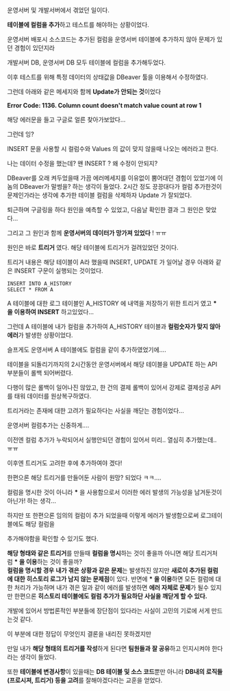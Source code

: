 


운영서버 및 개발서버에서 겪었던 일이다. 

**테이블에 컬럼을 추가**하고 테스트를 해야하는 상황이었다. 

운영서버 배포시 소스코드는 추가된 컬럼을 운영서버 테이블에 추가하지 않아 문제가 있던 경험이 있던지라

개발서버 DB, 운영서버 DB 모두 테이블에 컬럼을 추가해두었다.

이후 테스트를 위해 특정 데이터의 상태값을 DBeaver 툴을 이용해서 수정하였다.

그런데 아래와 같은 메세지와 함께 **Update가 안되는 것**이었다  
  
**Error Code: 1136. Column count doesn't match value count at row 1**

해당 에러문을 들고 구글로 얼른 찾아가보았다...

그런데 잉? 

INSERT 문을 사용할 시 컬럼수와 Values 의 값이 맞지 않을때 나오는 에러라고 한다.

나는 데이터 수정을 했는데? 왠 INSERT ? 왜 수정이 안되지? 

DBeaver를 오래 켜두었을때 가끔 에러메세지를 이유없이 뿜어대던 경험이 있었기에 이놈의 DBeaver가 말썽을? 하는 생각이 들었다. 2시간 정도 끙끙대다가 컬럼 추가한것이 문제인가라는 생각에 추가한 테이블 컬럼을 삭제하자 Update 가 잘되었다.

퇴근하며 구글링을 하다 원인을 예측할 수 있었고, 다음날 확인한 결과 그 원인은 맞았다...

그리고 그 원인과 함께 **운영서버의 데이터가 망가져 있었다** ! ㅠㅠ

원인은 바로 **트리거** 였다. 해당 테이블에 트리거가 걸려있었던 것이다.

트리거 내용은 해당 테이블이 A라 했을때 INSERT, UPDATE 가 일어날 경우 아래와 같은 INSERT 구문이 실행되는 것이었다.

```
INSERT INTO A_HISTORY
SELECT * FROM A
```

A 테이블에 대한 로그 테이블인 A\_HISTORY 에 내역을 저장하기 위한 트리거 였고 **\* 을 이용하여 INSERT** 하고있었다...

그런데 A 테이블에 내가 컬럼을 추가하여 A\_HISTORY 테이블과 **컬럼숫자가 맞지 않아 에러**가 발생한 상황이었다.

슬프게도 운영서버 A 테이블에도 컬럼을 같이 추가하였었기에....

테이블을 되돌리기까지의 2시간동안 운영서버에서 해당 테이블을 UPDATE 하는 API 부분들이 롤백 되어버렸다.

다행이 많은 롤백이 일어나진 않았고, 한 건의 결제 롤백이 있어서 강제로 결제성공 API를 태워 데이터를 원상복구하였다.

트리거라는 존재에 대한 고려가 필요하다는 사실을 깨닫는 경험이었다...

운영서버 컬럼추가는 신중하게....

이전엔 컬럼 추가가 누락되어서 실행안되던 경험이 있어서 미리.. 열심히 추가했는데.. ㅠㅠ

이후엔 트리거도 고려한 후에 추가하여야 겠다!

한편으론 해당 트리거를 만들어둔 사람이 원망? 되었다 ㅋㅋ....

컬럼을 명시한 것이 아니라 **\*** 을 사용함으로서 이러한 에러 발생의 가능성을 남겨둔것이 아닌가! 하는 생각...

하지만 또 한편으론 임의의 컬럼이 추가 되었을때 이렇게 에러가 발생함으로써 로그테이블에도 해당 컬럼을

추가해야함을 확인할 수 있기도 했다.

**해당 형태와 같은 트리거**를 만들때 **컬럼을 명시**하는 것이 좋을까 아니면 해당 트리거처럼 **\* 을 이용**하는 것이 좋을까?  
**컬럼을 명시할 경우** **내가 겪은 상황과 같은 문제**는 발생하진 않지만 **새로이 추가된 컬럼에 대한 히스토리 로그가 남지 않는 문제점**이 있다. 반면에 **\* 을 이용**하면 모든 컬럼에 대한 처리가 가능하며 내가 겪은 일과 같이 에러를 발생하면 **에러 자체로 문제**가 될수 있지만 한편으론 **히스토리 테이블에도 컬럼 추가가 필요하단 사실을 깨닫게 할 수 있다.**

개발에 있어서 방법론적인 부분들에 장단점이 있다라는 사실이 고민의 기로에 서게 만드는것 같다.

이 부분에 대한 정답이 무엇인지 결론을 내리진 못하겠지만

만일 내가 **해당 형태의 트리거를 작성**하게 된다면 **팀원들과 잘 공유**하고 인지시켜야 한다라는 생각이 들었다.

또한 **테이블에 변경사항**이 있을때는 **DB 테이블 및 소스 코드**뿐만 아니라 **DB내의 로직들(프로시져, 트리거) 등을 고려**를 잘해야겠다라는 교훈을 얻었다.